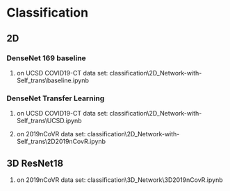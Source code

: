 # Classification

## 2D

### DenseNet 169 baseline

1. on UCSD COVID19-CT data set: classification\2D_Network-with-Self_trans\baseline.ipynb

### DenseNet Transfer Learning

1. on UCSD COVID19-CT data set: classification\2D_Network-with-Self_trans\UCSD.ipynb

2. on 2019nCoVR data set: classification\2D_Network-with-Self_trans\2D2019nCovR.ipynb

## 3D ResNet18

1. on 2019nCoVR data set: classification\3D_Network\3D2019nCovR.ipynb